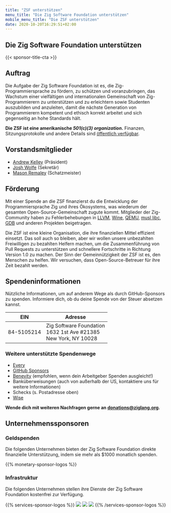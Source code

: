 ```yaml
---
title: "ZSF unterstützen"
menu_title: "Die Zig Software Foundation unterstützen"
mobile_menu_title: "Die ZSF unterstützen"
date: 2020-10-20T16:29:51+02:00
---
```


## Die Zig Software Foundation unterstützen

{{< sponsor-title-cta >}}

## Auftrag
Die Aufgabe der Zig Software Foundation ist es, die Zig-Programmiersprache zu fördern, zu schützen und voranzubringen, das Wachstum einer vielfältigen und internationalen Gemeinschaft von Zig-Programmierern zu unterstützen und zu erleichtern sowie Studenten auszubilden und anzuleiten, damit die nächste Generation von Programmierern kompetent und ethisch korrekt arbeitet und sich gegenseitig an hohe Standards hält.

**Die ZSF ist eine amerikanische *501(c)(3) organization*.** Finanzen, Sitzungsprotokolle und andere Details sind [öffentlich verfügbar](https://drive.google.com/drive/folders/1ucHARxVbhrBbuZDbhrGHYDTsYAs8_bMH?usp=sharing).

## Vorstandsmitglieder

- [Andrew Kelley](https://andrewkelley.me/) (Präsident)
- [Josh Wolfe](https://github.com/thejoshwolfe/) (Sekretär)
- [Mason Remaley](https://www.masonremaley.com/) (Schatzmeister)

## Förderung

Mit einer Spende an die ZSF finanzierst du die Entwicklung der Programmiersprache Zig und ihres Ökosystems, was wiederum der gesamten Open-Source-Gemeinschaft zugute kommt. Mitglieder der Zig-Community haben zu Fehlerbehebungen in [LLVM](https://llvm.org/), [Wine](https://winehq.org/), [QEMU](https://qemu.org/), [musl libc](https://musl.libc.org/), [GDB](https://www.gnu.org/software/gdb/) und anderen Projekten beigetragen.

Die ZSF ist eine kleine Organisation, die ihre finanziellen Mittel effizient einsetzt. Das soll auch so bleiben, aber wir wollen unsere unbezahlten Freiwilligen zu bezahlten Helfern machen, um die Zusammenführung von Pull Requests zu unterstützen und schnellere Fortschritte in Richtung Version 1.0 zu machen. Der Sinn der Gemeinnützigkeit der ZSF ist es, den Menschen zu helfen. Wir versuchen, dass Open-Source-Betreuer für ihre Zeit bezahlt werden.

## Spendeninformationen
Nützliche Informationen, um auf anderem Wege als durch GitHub-Sponsors zu spenden.
Informiere dich, ob du deine Spende von der Steuer absetzen kannst.

|   **EIN**   | **Adresse** |
|-------------|-------------|
| 84-5105214  | Zig Software Foundation  <br> 1632 1st Ave #21385  <br> New York, NY 10028|

### Weitere unterstützte Spendenwege
- [Every](https://www.every.org/zig-software-foundation-inc/)
- [GitHub Sponsors](https://github.com/sponsors/ziglang)
- [Benevity](https://benevity.com) (empfohlen, wenn dein Arbeitgeber Spenden ausgleicht!)
- Banküberweisungen (auch von außerhalb der US, kontaktiere uns für weitere Informationen)
- Schecks (s. Postadresse oben)
- [Wise](https://wise.com)

**Wende dich mit weiteren Nachfragen gerne an donations@ziglang.org.**

## Unternehmenssponsoren

### Geldspenden
Die folgenden Unternehmen bieten der Zig Software Foundation direkte finanzielle Unterstützung, indem sie mehr als $1000 monatlich spenden.

{{% monetary-sponsor-logos %}}

### Infrastruktur
Die folgenden Unternehmen stellen ihre Dienste der Zig Software Foundation kostenfrei zur Verfügung.

{{% services-sponsor-logos %}}
![](/lavatech.png)
![](/dropbox.png)
![](/scaleway.png)
{{% /services-sponsor-logos %}}














